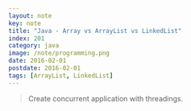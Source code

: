 ```yaml
---
layout: note
key: note
title: "Java - Array vs ArrayList vs LinkedList"
index: 201
category: java
image: /note/programming.png
date: 2016-02-01
postdate: 2016-02-01
tags: [ArrayList, LinkedList]
---
```


> Create concurrent application with threadings.
